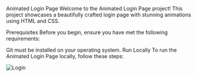 Animated Login Page
Welcome to the Animated Login Page project! This project showcases a beautifully crafted login page with stunning animations using HTML and CSS.

Prerequisites
Before you begin, ensure you have met the following requirements:

Git must be installed on your operating system.
Run Locally
To run the Animated Login Page locally, follow these steps:

![Login](https://github.com/DilshanIndunil/Animated-Login-page/assets/163544478/b9aa2fa8-8b0e-4006-980d-3563780a381e)
